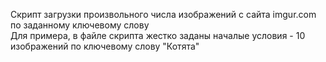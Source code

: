 Скрипт загрузки произвольного числа изображений с сайта imgur.com по заданному ключевому слову<br>
Для примера, в файле скрипта жестко заданы началые условия - 10 изображений по ключевому слову "Котята"
